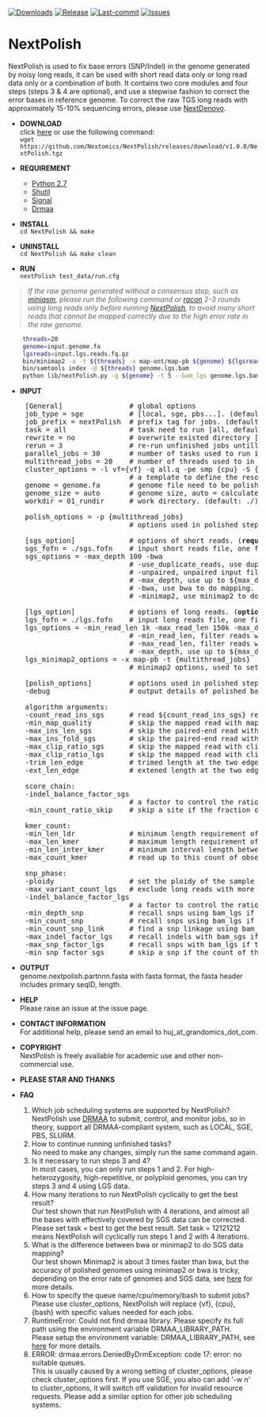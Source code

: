 [![Downloads](https://img.shields.io/github/downloads/Nextomics/NextPolish/total.svg)](https://github.com/Nextomics/NextPolish/releases/download/v1.0.0/NextPolish.tgz)
[![Release](https://img.shields.io/github/release/Nextomics/NextPolish.svg)](https://github.com/Nextomics/NextPolish/releases)
[![Last-commit](https://img.shields.io/github/last-commit/Nextomics/NextPolish.svg)](https://github.com/Nextomics/NextPolish/commits/master)
[![Issues](https://img.shields.io/github/issues/Nextomics/NextPolish.svg)](https://github.com/Nextomics/NextPolish/issues)

# NextPolish
NextPolish is used to fix base errors (SNP/Indel) in the genome generated by noisy long reads, it can be used with short read data only or long read data only or a combination of both. It contains two core modules and four steps (steps 3 & 4 are optional), and use a stepwise fashion to correct the error bases in reference genome. To correct the raw TGS long reads with approximately 15-10% sequencing errors, please use [NextDenovo](https://github.com/Nextomics/NextDenovo).

* **DOWNLOAD**  
click [here](https://github.com/Nextomics/NextPolish/releases/download/v1.0.0/NextPolish.tgz) or use the following command:  
`wget https://github.com/Nextomics/NextPolish/releases/download/v1.0.0/NextPolish.tgz`  

* **REQUIREMENT**
	* [Python 2.7](https://www.python.org/download/releases/2.7/)
	* [Shutil](https://docs.python.org/2/library/shutil.html)
	* [Signal](https://docs.python.org/2/library/signal.html)
	* [Drmaa](https://github.com/pygridtools/drmaa-python)

* **INSTALL**  
`cd NextPolish && make`

* **UNINSTALL**  
`cd NextPolish && make clean`

* **RUN**  
`nextPolish test_data/run.cfg`

>*If the raw genome generated without a consensus step, such as [miniasm](https://github.com/lh3/miniasm), please run the following command or [racon](https://github.com/isovic/racon) 2-3 rounds using long reads only before running [NextPolish](https://github.com/Nextomics/NextPolish), to avoid many short reads that cannot be mapped correctly due to the high error rate in the raw genome.*

```bash
    threads=20  
    genome=input.genome.fa
    lgsreads=input.lgs.reads.fq.gz
    bin/minimap2 -a -t ${threads} -x map-ont/map-pb ${genome} ${lgsreads}|bin/samtools view -F 0x4 -b - |bin/samtools sort - -m 2g -@ ${threads} -o genome.lgs.bam  
    bin/samtools index -@ ${threads} genome.lgs.bam  
    python lib/nextPolish.py -g ${genome} -t 5 --bam_lgs genome.lgs.bam -p ${threads} > genome.lgspolish.fa
```

* **INPUT** 

<pre>
	[General]                # global options
	job_type = sge           # [local, sge, pbs...]. (default: sge)
	job_prefix = nextPolish  # prefix tag for jobs. (default: nextPolish)
	task = all               # task need to run [all, default, best, 1, 2, 3, 4, 12, 123, 12123...], all=1234, default=12, best=12121212. (default: default)
	rewrite = no             # overwrite existed directory [yes, no]. (default: no)
	rerun = 3                # re-run unfinished jobs untill finished or reached ${rerun} loops, 0=no. (default: 3)
	parallel_jobs = 30       # number of tasks used to run in parallel. (default: 30)
	multithread_jobs = 20    # number of threads used to in a task. (default: 20)
	cluster_options = -l vf={vf} -q all.q -pe smp {cpu} -S {bash} -w n
	                         # a template to define the resource requirements for each job, which will pass to <a href="https://github.com/pygridtools/drmaa-python/wiki/FAQ">DRMAA</a> as the nativeSpecification field.
	genome = genome.fa       # genome file need to be polished. (<b>required</b>)
	genome_size = auto       # genome size, auto = calculate genome size using the input ${genome} file. (default: auto)
	workdir = 01_rundir      # work directory. (default: ./)
<!-- 	round_count = 1          # number of iterations to run NextPolish cyclically. (default: 1)
	round_mode = 2           # preset mode of iterations to run NextPolish cyclically, 1 = 1234[1234], 2 = 12[12]34, 3 = 123[123]4. (default: 2) -->
	polish_options = -p {multithread_jobs}
	                         # options used in polished step, see below.

	[sgs_option]             # options of short reads. (<b>required</b>)
	sgs_fofn = ./sgs.fofn    # input short reads file, one file one line, paired-end files should be interleaved.
	sgs_options = -max_depth 100 -bwa
	                         # -use_duplicate_reads, use duplicate pair-end reads in the analysis. (default: False)
	                         # -unpaired, unpaired input files. (default: False)
	                         # -max_depth, use up to ${max_depth} fold reads data to polish. (default: 100)
	                         # -bwa, use bwa to do mapping. 
	                         # -minimap2, use minimap2 to do mapping, which is much faster than bwa. (default: -minimap2)

	[lgs_option]             # options of long reads. (<b>optional</b>)
	lgs_fofn = ./lgs.fofn    # input long reads file, one file one line.             
	lgs_options = -min_read_len 1k -max_read_len 150k -max_depth 60
	                         # -min_read_len, filter reads with length shorter than ${min_read_len}. (default: 1k)
	                         # -max_read_len, filter reads with length longer than $ {max_read_len}, ultra-long reads usually contain lots of errors, and the mapping step requires significantly more memory and time. (default: 150k)
	                         # -max_depth, use up to ${max_depth} fold reads data to polish. (default: 60)
	lgs_minimap2_options = -x map-pb -t {multithread_jobs}
	                         # minimap2 options, used to set PacBio/Nanopore read overlap. (<b>required</b>)
	
	[polish_options]         # options used in polished step.
	-debug                   # output details of polished bases to stderr. (default: False)

	algorithm arguments:
	-count_read_ins_sgs      # read ${count_read_ins_sgs} reads to estimate the insert size of paired-end reads. (default: 10000)
	-min_map_quality         # skip the mapped read with mapping quality < ${min_map_quality}. (default: 0)
	-max_ins_len_sgs         # skip the paired-end read with insert size > ${max_ins_len_sgs}. (default: 10000)
	-max_ins_fold_sgs        # skip the paired-end read with insert size > ${max_ins_fold_sgs} * estimated_average_insert_size. (default: 5)
	-max_clip_ratio_sgs      # skip the mapped read with clipped length > ${max_clip_ratio_sgs} * full_length, used for bam_sgs. (default: 0.15)
	-max_clip_ratio_lgs      # skip the mapped read with clipped length > ${max_clip_ratio_lgs} * full_length, used for bam_lgs. (default: 0.4)
	-trim_len_edge           # trimed length at the two edges of a alignment. (default: 2)
	-ext_len_edge            # extened length at the two edges of a low quality region. (default: 2)

	score_chain:
	-indel_balance_factor_sgs 
	                         # a factor to control the ratio between indels, larger factor will produced more deletions, and vice versa. (default: 0.5)
	-min_count_ratio_skip    # skip a site if the fraction of the most genotype > ${min_count_ratio_skip}. (default: 0.8)

	kmer_count:
	-min_len_ldr             # minimum length requirement of a low depth region, which will be further processed using bam_lgs. (default: 3)
	-max_len_kmer            # maximum length requirement of a polished kmer, longer kmers will be splited. (default: 50)
	-min_len_inter_kmer      # minimum interval length between two adjacent kmers, shorter interval length will be merged. (default: 5)
	-max_count_kmer          # read up to this count of observed kmers for a polished kmer. (default: 50)

	snp_phase:
	-ploidy                  # set the ploidy of the sample of this genome. (default: 2)
	-max_variant_count_lgs   # exclude long reads with more than ${max_variant_count_lgs} variable sites, it is approximately equivalent to total error bases in the long read. (default: 150k)
	-indel_balance_factor_lgs 
	                         # a factor to control the ratio between indels, larger factor will produced more deletions, and vice versa. (default: 0.33)
	-min_depth_snp           # recall snps using bam_lgs if the total depth of this site in bam_sgs < ${min_depth_snp}. (default: 3)
	-min_count_snp           # recall snps using bam_lgs if the count of this snp in bam_sgs < ${min_count_snp}. (default: 5)
	-min_count_snp_link      # find a snp linkage using bam_lgs if the count of this linkage in bam_sgs < ${min_count_snp_link}. (default: 5)
	-max_indel_factor_lgs    # recall indels with bam_sgs if the count of the second most genotype > ${max_indel_factor_lgs} * the count of the most genotype when the most genotype is different with ref in bam_lgs. (default: 0.21)
	-max_snp_factor_lgs      # recall snps with bam_lgs if the count of the second most genotype > ${max_snp_factor_lgs} * the count of the most genotype when the most genotype is different with ref. (default: 0.53)
	-min_snp_factor_sgs      # skip a snp if the count of the second most genotype < ${min_snp_factor_sgs} * the count of the most genotype. (default: 0.34)
</pre>

* **OUTPUT**    
genome.nextpolish.partnnn.fasta with fasta format, the fasta header includes primary seqID, length.

* **HELP**   
Please raise an issue at the issue page.

* **CONTACT INFORMATION**    
For additional help, please send an email to huj_at_grandomics_dot_com.

* **COPYRIGHT**    
NextPolish is freely available for academic use and other non-commercial use. 

* **PLEASE STAR AND THANKS**    

* **FAQ**  
	1. Which job scheduling systems are supported by NextPolish?  
	NextPolish use [DRMAA](https://en.wikipedia.org/wiki/DRMAA) to submit, control, and monitor jobs, so in theory, support all DRMAA-compliant system, such as LOCAL, SGE, PBS, SLURM.
	2. How to continue running unfinished tasks?  
	No need to make any changes, simply run the same command again.
	3. Is it necessary to run steps 3 and 4?  
	In most cases, you can only run steps 1 and 2. For high-heterozygosity, high-repetitive, or polyploid genomes, you can try steps 3 and 4 using LGS data.
	4. How many iterations to run NextPolish cyclically to get the best result?  
	Our test shown that run NextPolish with 4 iterations, and almost all the bases with effectively covered by SGS data can be corrected. Please set task = best to get the best result. Set task = 12121212 means NextPolish will cyclically run steps 1 and 2 with 4 iterations.
	5. What is the difference between bwa or minimap2 to do SGS data mapping?  
	Our test shown Minimap2 is about 3 times faster than bwa, but the accuracy of polished genomes using minimap2 or bwa is tricky, depending on the error rate of genomes and SGS data, see [here](https://lh3.github.io/2018/04/02/minimap2-and-the-future-of-bwa) for more details.
	6. How to specify the queue name/cpu/memory/bash to submit jobs?  
	Please use cluster_options, NextPolish will replace {vf}, {cpu}, {bash} with specific values needed for each jobs.
	7. RuntimeError: Could not find drmaa library.  Please specify its full path using the environment variable DRMAA_LIBRARY_PATH.   
	Please setup the environment variable: DRMAA_LIBRARY_PATH, see [here](https://github.com/pygridtools/drmaa-python) for more details.
	8. ERROR: drmaa.errors.DeniedByDrmException: code 17: error: no suitable queues.    
	This is usually caused by a wrong setting of cluster_options, please check cluster_options first. If you use SGE, you also can add '-w n' to cluster_options, it will switch off validation for invalid resource requests. Please add a similar option for other job scheduling systems. 
